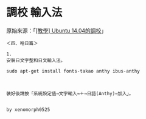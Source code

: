 
# 調校 輸入法

原始來源：「[[教學] Ubuntu 14.04的調校](http://www.ubuntu-tw.org/modules/newbb/viewtopic.php?post_id=317196#forumpost317196P)」

```
＜四、哈日篇＞

1.
安裝日文字型和日文輸入法。

sudo apt-get install fonts-takao anthy ibus-anthy



裝好後請按「系統設定值→文字輸入→＋→日語(Anthy)→加入」。


by xenomorph0525
```
